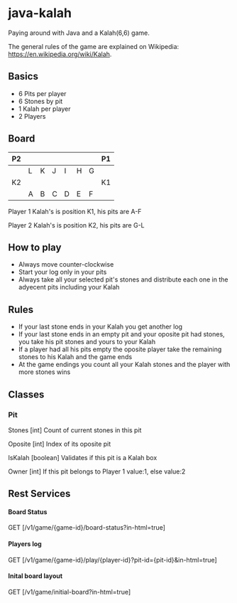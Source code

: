 # java-kalah
Paying around with Java and a Kalah(6,6) game.

The general rules of the game are explained on Wikipedia: https://en.wikipedia.org/wiki/Kalah. 

## Basics

- 6 Pits per player
- 6 Stones by pit
- 1 Kalah per player
- 2 Players

## Board

| P2 |   |   |   |   |   |   | P1 |
|----|---|---|---|---|---|---|----|
|    | L | K | J | I | H | G |    |
| K2 |   |   |   |   |   |   | K1 |
|    | A | B | C | D | E | F |    |

Player 1 Kalah's is position K1, his pits are A-F

Player 2 Kalah's is position K2, his pits are G-L

## How to play

- Always move counter-clockwise
- Start your log only in your pits
- Always take all your selected pit's stones and distribute each one in the adyecent pits including your Kalah


## Rules

- If your last stone ends in your Kalah you get another log
- If your last stone ends in an empty pit and your oposite pit had stones, you take his pit stones and yours to your Kalah 
- If a player had all his pits empty the oposite player take the remaining stones to his Kalah and the game ends
- At the game endings you count all your Kalah stones and the player with more stones wins

## Classes 

### Pit
Stones [int] Count of current stones in this pit 

Oposite [int] Index of its oposite pit

IsKalah [boolean] Validates if this pit is a Kalah box

Owner [int] If this pit belongs to Player 1 value:1, else value:2

## Rest Services

#### Board Status
GET [/v1/game/{game-id}/board-status?in-html=true] 

#### Players log
GET [/v1/game/{game-id}/play/{player-id}?pit-id={pit-id}&in-html=true] 

#### Inital board layout
GET [/v1/game/initial-board?in-html=true]


